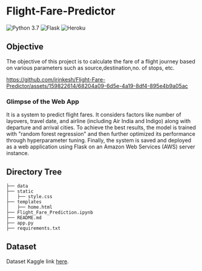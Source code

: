 # Flight-Fare-Predictor
![Python 3.7](https://img.shields.io/badge/Pyhton-3.7-blue) ![Flask](https://img.shields.io/badge/Flask-1.1-orange) ![Heroku](https://img.shields.io/badge/AWS-Deployment-brightgreen)

## Objective

The objective of this project is to calculate the fare of a flight journey based on various parameters such as source,destination,no. of stops, etc.




https://github.com/irinkesh/Flight-Fare-Predictor/assets/159822614/68204a09-6d5e-4a19-8df4-895e4b9a05ac



### Glimpse of the Web App
It is a system to predict flight fares. It considers factors like number of layovers, travel date, and airline (including Air India and Indigo) along with departure and arrival cities. To achieve the best results, the model is trained with "random forest regression" and then further optimized its performance through hyperparameter tuning. Finally, the system is saved and deployed as a web application using Flask on an Amazon Web Services (AWS) server instance.

## Directory Tree 
```
├── data
├── static 
│   ├── style.css
├── templates
│   ├── home.html
├── Flight_Fare_Prediction.ipynb
├── README.md
├── app.py
├── requirements.txt
```

## Dataset

Dataset Kaggle link <a href="https://www.kaggle.com/nikhilmittal/flight-fare-prediction-mh">here</a>.


